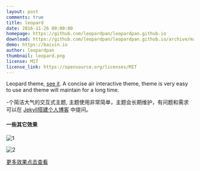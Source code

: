 ```yaml
---
layout: post
comments: true
title: leopard
date: 2016-11-26 00:00:00
homepage: https://github.com/leopardpan/leopardpan.github.io
download: https://github.com/leopardpan/leopardpan.github.io/archive/master.zip
demo: https://baixin.io
author: leopardpan
thumbnail: leopard.png
license: MIT
license_link: https://opensource.org/licenses/MIT
---
```


Leopard theme, [see it](https://baixin.io/#blog). A concise air interactive theme, theme is very easy to use and theme will maintain for a long time.

-个简洁大气的交互式主题, 主题使用非常简单，主题会长期维护，有问题和需求可以在 [Jekyll搭建个人博客](https://baixin.io/2016/10/jekyll_tutorials1/) 中提问。

#### 一些其它效果

![1](https://segmentfault.com/img/bVF42T?w=360&h=240)

![2](https://segmentfault.com/img/bVF42W?w=2250&h=1134)

[更多效果点击查看](https://baixin.io)
